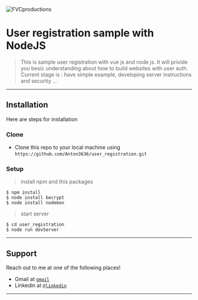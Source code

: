 <img src="https://cdn4.iconfinder.com/data/icons/contact-us-25/64/account_profile_id_avatar_person_identity_registration-512.png?v=2&s=150" title="FVCproductions" alt="FVCproductions">

# User registration sample with NodeJS

> This is sample user registration with vue js and node js.
It will privide you besic understanding about how to build 
websites with user auth. Current stage is : have simple example, developing server instructions and security ...
---

## Installation

Here are steps for installation

### Clone

- Clone this repo to your local machine using `https://github.com/Anton3636/user_registration.git`

### Setup

> install npm and this packages
```shell
$ npm install
$ node install becrypt
$ node install nodemon
```
> start server
```shell
$ cd user_registration
$ node run devServer

```
---

## Support

Reach out to me at one of the following places!

- Gmail at <a href="antonpapazian@gmail.com" target="_blank">`gmail`</a>
- Linkedin at <a href="https://www.linkedin.com/in/anton-papazyan-718512147/" target="_blank">`@linkedin`</a>

---

